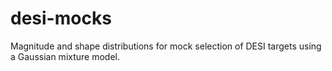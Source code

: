 # desi-mocks

Magnitude and shape distributions for mock selection of DESI targets using a Gaussian mixture model.
